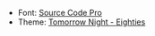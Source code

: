 - Font: [Source Code Pro](http://blogs.adobe.com/typblography/2012/09/source-code-pro.html)
- Theme: [Tomorrow Night - Eighties](https://github.com/chriskempson/tomorrow-theme)
